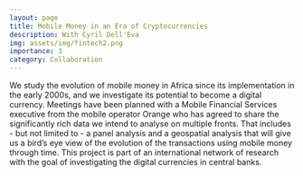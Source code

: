 ```yaml
---
layout: page
title: Mobile Money in an Era of Cryptocurrencies
description: With Cyril Dell'Eva
img: assets/img/fintech2.png
importance: 3
category: Collaboration
---
```


We study the evolution of mobile money in
Africa since its implementation in the early 2000s, and we investigate its potential to become a
digital currency. Meetings have been planned with a Mobile Financial Services executive from the
mobile operator Orange who has agreed to share the significantly rich data we intend to analyse on
multiple fronts. That includes - but not limited to - a panel analysis and a geospatial
analysis that will give us a bird’s eye view of the evolution of the transactions using mobile money
through time.
This project is part of an international network of research with the goal of investigating the digital currencies in central banks.
